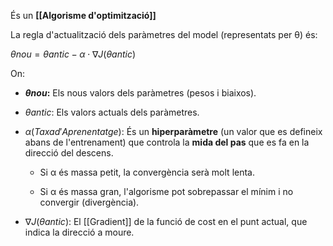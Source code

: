 És un **[[Algorisme d'optimització]]**

La regla d'actualització dels paràmetres del model (representats per θ) és:

$θnou​=θantic​−α⋅∇J(θantic​)$

On:

- **$θnou$​:** Els nous valors dels paràmetres (pesos i biaixos).
    
- $θantic​:$ Els valors actuals dels paràmetres.
    
- $α (Taxa d'Aprenentatge)$: És un **hiperparàmetre** (un valor que es defineix abans de l'entrenament) que controla la **mida del pas** que es fa en la direcció del descens.
    
    - Si α és massa petit, la convergència serà molt lenta.
        
    - Si α és massa gran, l'algorisme pot sobrepassar el mínim i no convergir (divergència).
        
- $∇J(θantic​)$: El [[Gradient]] de la funció de cost en el punt actual, que indica la direcció a moure.